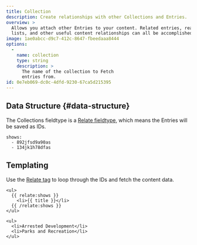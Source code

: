 ```yaml
---
title: Collection
description: Create relationships with other Collections and Entries.
overview: >
  Allows you attach other Entries to your content. Related entries, read-next
  lists, and other useful content relationships can all be accomplished here.
image: 1ae0abcc-d9c7-412c-8647-fbeedaaa8444
options:
  -
    name: collection
    type: string
    description: >
      The name of the collection to Fetch
      entries from.
id: 0e7eb069-dc0c-4dfd-9230-67ca5d215395
---
```

## Data Structure {#data-structure}

The Collections fieldtype is a [Relate fieldtype](/reference/fieldtypes/relate), which means the Entries will be saved as IDs.

``` .language-yaml
shows:
  - 892jfsd9a90as
  - 134jk1h78dfas
```

## Templating

Use the [Relate tag](/reference/tags/relate) to loop through the IDs and fetch the content data.

```
<ul>
  {{ relate:shows }}
    <li>{{ title }}</li>
  {{ /relate:shows }}
</ul>
```

``` .language-output
<ul>
  <li>Arrested Development</li>
  <li>Parks and Recreation</li>
</ul>
```
